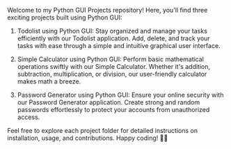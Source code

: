 Welcome to my Python GUI Projects repository! Here, you'll find three exciting projects built using Python GUI:

1. Todolist using Python GUI:
Stay organized and manage your tasks efficiently with our Todolist application. Add, delete, and track your tasks with ease through a simple and intuitive graphical user interface.

2. Simple Calculator using Python GUI:
Perform basic mathematical operations swiftly with our Simple Calculator. Whether it's addition, subtraction, multiplication, or division, our user-friendly calculator makes math a breeze.

3. Password Generator using Python GUI:
Ensure your online security with our Password Generator application. Create strong and random passwords effortlessly to protect your accounts from unauthorized access.

Feel free to explore each project folder for detailed instructions on installation, usage, and contributions. Happy coding! 🚀🐍
